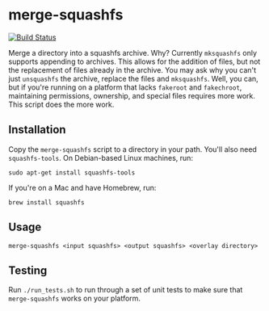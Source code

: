 # merge-squashfs
[![Build Status](https://travis-ci.org/fhunleth/merge-squashfs.svg?branch=master)](https://travis-ci.org/fhunleth/merge-squashfs)

Merge a directory into a squashfs archive. Why? Currently `mksquashfs` only supports
appending to archives. This allows for the addition of files, but not the replacement
of files already in the archive. You may ask why you can't just `unsquashfs` the
archive, replace the files and `mksquashfs`. Well, you can, but if you're running
on a platform that lacks `fakeroot` and `fakechroot`, maintaining permissions, ownership,
and special files requires more work. This script does the more work.

## Installation

Copy the `merge-squashfs` script to a directory in your path. You'll also need
`squashfs-tools`. On Debian-based Linux machines, run:

    sudo apt-get install squashfs-tools

If you're on a Mac and have Homebrew, run:

    brew install squashfs

## Usage

    merge-squashfs <input squashfs> <output squashfs> <overlay directory>

## Testing

Run `./run_tests.sh` to run through a set of unit tests to make sure that `merge-squashfs`
works on your platform.
